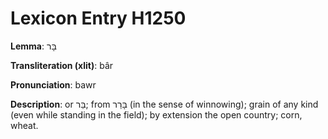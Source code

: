 # Lexicon Entry H1250

**Lemma**: בָּר

**Transliteration (xlit)**: bâr

**Pronunciation**: bawr

**Description**:
or בַּר; from בָּרַר (in the sense of winnowing); grain of any kind (even while standing in the field); by extension the open country; corn, wheat.
